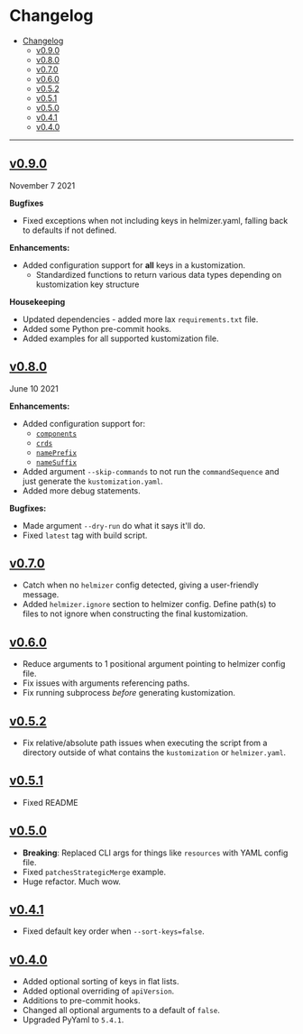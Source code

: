 # Changelog

- [Changelog](#changelog)
  - [v0.9.0](#v090)
  - [v0.8.0](#v080)
  - [v0.7.0](#v070)
  - [v0.6.0](#v060)
  - [v0.5.2](#v052)
  - [v0.5.1](#v051)
  - [v0.5.0](#v050)
  - [v0.4.1](#v041)
  - [v0.4.0](#v040)

---

## [v0.9.0](https://github.com/DaemonDude23/helmizer/releases/tag/v0.9.0)

November 7 2021

**Bugfixes**

- Fixed exceptions when not including keys in helmizer.yaml, falling back to defaults if not defined.

**Enhancements:**

- Added configuration support for **all** keys in a kustomization.
  - Standardized functions to return various data types depending on kustomization key structure

**Housekeeping**

- Updated dependencies - added more lax `requirements.txt` file.
- Added some Python pre-commit hooks.
- Added examples for all supported kustomization file.

## [v0.8.0](https://github.com/DaemonDude23/helmizer/releases/tag/v0.8.0)

June 10 2021

**Enhancements:**

- Added configuration support for:
  - [`components`](https://kubectl.docs.kubernetes.io/guides/config_management/components/)
  - [`crds`](https://kubectl.docs.kubernetes.io/references/kustomize/crds/)
  - [`namePrefix`](https://kubectl.docs.kubernetes.io/references/kustomize/nameprefix/)
  - [`nameSuffix`](https://kubectl.docs.kubernetes.io/references/kustomize/namesuffix/)
- Added argument `--skip-commands` to not run the `commandSequence` and just generate the `kustomization.yaml`.
- Added more debug statements.

**Bugfixes:**

- Made argument `--dry-run` do what it says it'll do.
- Fixed `latest` tag with build script.

## [v0.7.0](https://github.com/DaemonDude23/helmizer/releases/tag/v0.7.0)

- Catch when no `helmizer` config detected, giving a user-friendly message.
- Added `helmizer.ignore` section to helmizer config. Define path(s) to files to not ignore when constructing the final kustomization.

## [v0.6.0](https://github.com/DaemonDude23/helmizer/releases/tag/v0.6.0)

- Reduce arguments to 1 positional argument pointing to helmizer config file.
- Fix issues with arguments referencing paths.
- Fix running subprocess _before_ generating kustomization.

## [v0.5.2](https://github.com/DaemonDude23/helmizer/releases/tag/v0.5.2)

- Fix relative/absolute path issues when executing the script from a directory outside of what contains the `kustomization` or `helmizer.yaml`.

## [v0.5.1](https://github.com/DaemonDude23/helmizer/releases/tag/v0.5.1)

- Fixed README

## [v0.5.0](https://github.com/DaemonDude23/helmizer/releases/tag/v0.5.0)

- **Breaking**: Replaced CLI args for things like `resources` with YAML config file.
- Fixed `patchesStrategicMerge` example.
- Huge refactor. Much wow.

## [v0.4.1](https://github.com/DaemonDude23/helmizer/releases/tag/v0.4.1)

- Fixed default key order when `--sort-keys=false`.

## [v0.4.0](https://github.com/DaemonDude23/helmizer/releases/tag/v0.4.0)

- Added optional sorting of keys in flat lists.
- Added optional overriding of `apiVersion`.
- Additions to pre-commit hooks.
- Changed all optional arguments to a default of `false`.
- Upgraded PyYaml to `5.4.1`.
